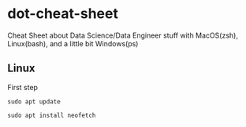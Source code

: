 # dot-cheat-sheet
Cheat Sheet about Data Science/Data Engineer stuff with MacOS(zsh), Linux(bash), and a little bit Windows(ps)

## Linux
First step
```
sudo apt update
```

```
sudo apt install neofetch
```
